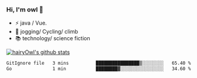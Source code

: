 ### Hi, I'm owl 👋

- ⚡ java / Vue.
- 🏃 jogging/ Cycling/ climb
- 📚 technology/ science fiction

[![hairyOwl's github stats](https://github-readme-stats.vercel.app/api?username=hairyOwl)]()

<!--START_SECTION:waka-->

```txt
GitIgnore file   3 mins          ████████████████▒░░░░░░░░   65.40 %
Go               1 min           ████████▓░░░░░░░░░░░░░░░░   34.60 %
```

<!--END_SECTION:waka-->
